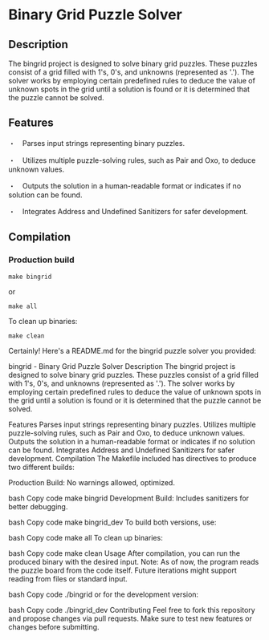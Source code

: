 # Binary Grid Puzzle Solver 

## Description
The bingrid project is designed to solve binary grid puzzles. These puzzles consist of a grid filled with 1's, 0's, and unknowns (represented as '.'). The solver works by employing certain predefined rules to deduce the value of unknown spots in the grid until a solution is found or it is determined that the puzzle cannot be solved.


## Features
・　Parses input strings representing binary puzzles.

・　Utilizes multiple puzzle-solving rules, such as Pair and Oxo, to deduce unknown values.

・　Outputs the solution in a human-readable format or indicates if no solution can be found.

・　Integrates Address and Undefined Sanitizers for safer development.

## Compilation
### Production build 
```
make bingrid
```
or 
```
make all 
```

To clean up binaries:
```
make clean
```

Certainly! Here's a README.md for the bingrid puzzle solver you provided:

bingrid - Binary Grid Puzzle Solver
Description
The bingrid project is designed to solve binary grid puzzles. These puzzles consist of a grid filled with 1's, 0's, and unknowns (represented as '.'). The solver works by employing certain predefined rules to deduce the value of unknown spots in the grid until a solution is found or it is determined that the puzzle cannot be solved.

Features
Parses input strings representing binary puzzles.
Utilizes multiple puzzle-solving rules, such as Pair and Oxo, to deduce unknown values.
Outputs the solution in a human-readable format or indicates if no solution can be found.
Integrates Address and Undefined Sanitizers for safer development.
Compilation
The Makefile included has directives to produce two different builds:

Production Build: No warnings allowed, optimized.

bash
Copy code
make bingrid
Development Build: Includes sanitizers for better debugging.

bash
Copy code
make bingrid_dev
To build both versions, use:

bash
Copy code
make all
To clean up binaries:

bash
Copy code
make clean
Usage
After compilation, you can run the produced binary with the desired input. Note: As of now, the program reads the puzzle board from the code itself. Future iterations might support reading from files or standard input.

bash
Copy code
./bingrid
or for the development version:

bash
Copy code
./bingrid_dev
Contributing
Feel free to fork this repository and propose changes via pull requests. Make sure to test new features or changes before submitting.




